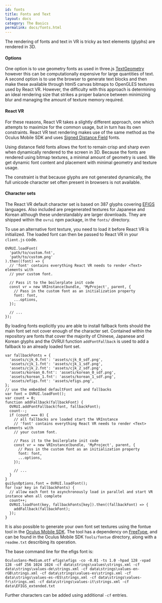 ```yaml
---
id: fonts
title: Fonts and Text
layout: docs
category: The Basics
permalink: docs/fonts.html
---
```


The rendering of fonts and text in VR is tricky as text elements (glyphs) are rendered in 3D.

#### Options

One option is to use geometry fonts as used in three.js [TextGeometry](https://github.com/mrdoob/three.js/blob/master/src/geometries/TextGeometry.js) however this can be computationally expensive for large quantities of text. A second option is to use the browser to generate text blocks and then make these available through html5 canvas bitmaps to OpenGLES textures used by React VR. However, the difficulty with this approach is determining an ideal rendering size that strikes a proper balance between minimizing blur and managing the amount of texture memory required.

#### React VR

For these reasons, React VR takes a slightly different approach, one which attempts to maximize for the common usage, but in turn has its own constraints. React VR text rendering makes use of the same method as the Oculus Mobile SDK and uses [Signed Distance Field](http://www.valvesoftware.com/publications/2007/SIGGRAPH2007_AlphaTestedMagnification.pdf) fonts.

Using distance field fonts allows the font to remain crisp and sharp even when dynamically rendered to the screen in 3D. Because the fonts are rendered using bitmap textures, a minimal amount of geometry is used. We get dynamic font content and placement with minimal geometry and texture usage.

The constraint is that because glyphs are not generated dynamically, the full unicode character set often present in browsers is not available.

#### Character sets

The React VR default character set is based on 387 glyphs covering [EFIGS](https://en.wiktionary.org/wiki/EFIGS) languages. Also included are pregenerated textures for Japanese and Korean although these understandably are larger downloads. They are shipped within the `ovrui` npm package, in the `fonts/` directory.

To use an alternative font texture, you need to load it before React VR is initialized. The loaded font can then be passed to React VR in your `client.js` code.

```
OVRUI.loadFont(
  'path/to/custom.fnt',
  'path/to/custom.png'
).then((font) => {
  // 'font' contains everything React VR needs to render <Text> elements with
  // your custom font.

  // Pass it to the boilerplate init code
  const vr = new VRInstance(bundle, 'MyProject', parent, {
    // Pass in the custom font as an initialization property
    font: font,
    ...options,
  });

  // ...
});
```

By loading fonts explicitly you are able to install fallback fonts should the main font set not cover enough of the character set. Contained within the repository are fonts that cover the majority of Chinese, Japanese and Korean glyphs and the OVRUI function `addFontFallback` is used to add a fallback to an already loaded font set.

```
var fallbackFonts = {
  'assets/cjk_0.fnt': 'assets/cjk_0_sdf.png',
  'assets/cjk_1.fnt': 'assets/cjk_1_sdf.png',
  'assets/cjk_2.fnt': 'assets/cjk_2_sdf.png',
  'assets/korean_0.fnt': 'assets/korean_0_sdf.png',
  'assets/korean_1.fnt': 'assets/korean_1_sdf.png',
  'assets/efigs.fnt': 'assets/efigs.png',
};
// use the embedded defaultFont and and fallbacks
var font = OVRUI.loadFont();
var count = 0;
function addFallback(fallbackFont) {
  OVRUI.addFontFallback(font, fallbackFont);
  count--;
  if (count === 0) {
    // all fallbacks are loaded start the VRInstance
    // 'font' contains everything React VR needs to render <Text> elements with
    // your custom font.

    // Pass it to the boilerplate init code
    const vr = new VRInstance(bundle, 'MyProject', parent, {
      // Pass in the custom font as an initialization property
      font: font,
      ...options,
    });

    // ...
  }
}
guiSysOptions.font = OVRUI.loadFont();
for (var key in fallbackFonts) {
  // allow each font to asynchronously load in parallel and start VR instance when all complete
  count++;
  OVRUI.loadFont(key, fallbackFonts[key]).then((fallbackFont) => {
    addFallback(fallbackFont);
  });
}
```

It is also possible to generate your own font set textures using the fontue tool in the [Oculus Mobile SDK](https://developer.oculus.com/downloads/). The tool has a dependency on [FreeType](https://www.freetype.org), and can be found in the Oculus Mobile SDK `Tools/fontue` directory, along with a `readme.txt` describing its operation.

The base command line for the efigs font is:

```
OculusSans-Medium.otf efigs\efigs -co -0.01 -ts 1.0 -hpad 128 -vpad 128 -sdf 256 1024 1024 -cf data\strings\values\strings.xml -cf data\strings\values-de\strings.xml -cf data\strings\values-en-rGB\strings.xml -cf data\strings\values-es\strings.xml -cf data\strings\values-es-rES\strings.xml -cf data\strings\values-fr\strings.xml -cf data\strings\values-it\strings.xml -cf data\EFIGS_extended.txt
```

Further characters can be added using additional `-cf` entries.
